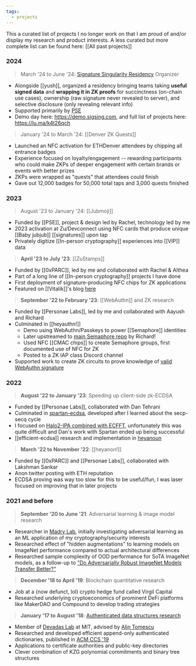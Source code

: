 ```yaml
---
tags:
  - projects
---
```


This a curated list of projects I no longer work on that I am proud of and/or display my research and product interests. A less curated but more complete list can be found here: [[All past projects]]

### 2024
> March '24 to June '24: [Signature Singularity Residency](https://sigsing.com) Organizer
- Alongside [[yush]], organized a residency bringing teams taking **useful signed data** and **wrapping it in ZK proofs** for succinctness (on-chain use cases), ownership (raw signature never revealed to server), and selective disclosure (only revealing relevant info)
- Supported primarily by [PSE](https://pse.dev)
- Demo day here: https://demo.sigsing.com, and full list of projects here: https://lu.ma/k4t26qch

> January '24 to March '24:  [[Denver ZK Quests]]
- Launched an NFC activation for ETHDenver attendees by chipping all entrance badges
- Experience focused on loyalty/engagement -- rewarding participants who could make ZKPs of deeper engagement with certain brands or events with better prizes 
- ZKPs were wrapped as "quests" that attendees could finish
- Gave out 12,000 badges for 50,000 total taps and 3,000 quests finished

### 2023

> August '23 to January '24: [[Jubmoji]]
- Funded by [[PSE]], project & design led by Rachel, technology led by me
- 2023 activation at Zu/Devconnect using NFC cards that produce unique [[Baby jubjub]] [[signatures]] upon tap
- Privately digitize [[In-person cryptography]] experiences into [[VIP]] data

> **April '23 to July '23**: [[ZuStamps]]
- Funded by [[0xPARC]], led by me and collaborated with Rachel & Althea
- Part of a long line of [[In-person cryptography]] projects I have done
- First deployment of signature-producing NFC chips for ZK applications
- Featured on [[Vitalik]]'s blog [here](https://vitalik.eth.limo/general/2023/06/09/three_transitions.html#:~:text=But%20the%20Zupass%20system%20also%20began%20to%20have%20other%20apps%20built%20on%20top)

> **September '22 to February '23**: [[WebAuthn]] and ZK research
- Funded by [[Personae Labs]], led by me and collaborated with Aayush and Richard
- Culminated in [[heyauthn!]]
	- Demo using WebAuthn/Passkeys to power [[Semaphore]] identities
	- Later upstreamed to [main Semaphore repo](https://github.com/semaphore-protocol/semaphore/tree/main/packages/heyauthn) by Richard!
	- Used NFC [[CMAC chips]] to create Semaphore groups, first documented use of NFC for ZK
	- Posted to a ZK IAP class Discord channel
- Supported work to create ZK circuits to prove knowledge of [valid WebAuthn signature](https://github.com/zkwebauthn/webauthn-halo2)

### 2022

> **August '22 to January '23**: Speeding up client-side zk-ECDSA
- Funded by [[Personae Labs]], collaborated with Dan Tehrani
- Culminated in [spartan-ecdsa](https://personaelabs.org/posts/spartan-ecdsa/), developed after I learned about the secp-secq cycle
- I focused on [Halo2-IPA combined with ECFFT](https://github.com/personaelabs/halo2-secp), unfortunately this was quite difficult and Dan's work with Spartan ended up being successful
- [[efficient-ecdsa]] research and implementation in [heyanoun](https://github.com/personaelabs/heyanoun)

> **March '22 to November '22**: [[heyanon!]]
- Funded by [[0xPARC]] and [[Personae Labs]], collaborated with Lakshman Sankar
- Anon twitter posting with ETH reputation
- ECDSA proving was way too slow for this to be useful/fun, I was laser focused on improving that in later projects

### 2021 and before

>  **September '20 to June '21**: Adversarial learning & image model research
- Researcher in [Madry Lab](https://madrylab.mit.edu/), initially investigating adversarial learning as an ML application of my cryptography/security interests
- Researched effect of "hidden augmentations" to learning models on ImageNet performance compared to actual architectural differences
- Researched sample complexity of OOD performance for SoTA ImageNet models, as a follow-up to ["Do Adversarially Robust ImageNet Models Transfer Better?"](https://arxiv.org/pdf/2007.08489.pdf)

 > **December '18 to April '19**: Blockchain quantitative research
- Job at a (now defunct, lol) crypto hedge fund called Virgil Capital
- Researched underlying cryptoeconomics of prominent DeFi platforms like MakerDAO and Compound to develop trading strategies

> **January '17 to August '18**: [Authenticated data structures research](https://eprint.iacr.org/2018/721)
- Member of [Devadas Lab](https://people.csail.mit.edu/devadas/) at MIT, advised by [Alin Tomescu](https://alinush.github.io/)
- Researched and developed efficient append-only authenticated dictionaries, published in [ACM CCS '19](https://dl.acm.org/doi/10.1145/3319535.3345652)
- Applications to certificate authorities and public-key directories
- Clever combination of KZG polynomial commitments and binary tree structures